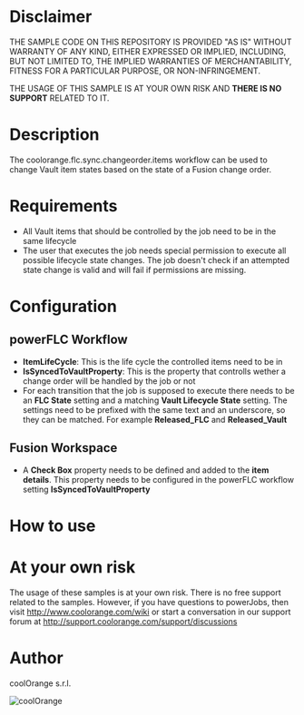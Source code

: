 # Disclaimer

THE SAMPLE CODE ON THIS REPOSITORY IS PROVIDED "AS IS" WITHOUT WARRANTY OF ANY KIND, EITHER EXPRESSED OR IMPLIED, INCLUDING, BUT NOT LIMITED TO, THE IMPLIED WARRANTIES OF MERCHANTABILITY, FITNESS FOR A PARTICULAR PURPOSE, OR NON-INFRINGEMENT.

THE USAGE OF THIS SAMPLE IS AT YOUR OWN RISK AND **THERE IS NO SUPPORT** RELATED TO IT.

# Description
The coolorange.flc.sync.changeorder.items workflow can be used to change Vault item states based on the state of a Fusion change order.

# Requirements
* All Vault items that should be controlled by the job need to be in the same lifecycle
* The user that executes the job needs special permission to execute all possible lifecycle state changes. The job doesn't check if an attempted state change is valid and will fail if permissions are missing.

# Configuration
## powerFLC Workflow
* **ItemLifeCycle**: This is the life cycle the controlled items need to be in
* **IsSyncedToVaultProperty**: This is the property that controlls wether a change order will be handled by the job or not
* For each transition that the job is supposed to execute there needs to be an **FLC State** setting and a matching **Vault Lifecycle State** setting. The settings need to be prefixed with the same text and an underscore, so they can be matched. For example **Released_FLC** and **Released_Vault**

## Fusion Workspace
* A **Check Box** property needs to be defined and added to the **item details**. This property needs to be configured in the powerFLC workflow setting **IsSyncedToVaultProperty**

# How to use


# At your own risk
The usage of these samples is at your own risk. There is no free support related to the samples. However, if you have questions to powerJobs, then visit http://www.coolorange.com/wiki or start a conversation in our support forum at http://support.coolorange.com/support/discussions

# Author
coolOrange s.r.l.

![coolOrange](https://i.ibb.co/NmnmjDT/Logo-CO-Full-colore-RGB-short-Payoff.png)
